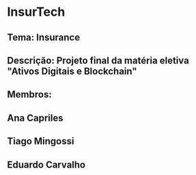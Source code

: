 # InsurTech
## Tema: Insurance
## Descrição: Projeto final da matéria eletiva "Ativos Digitais e Blockchain"
## Membros: 
## Ana Capriles
## Tiago Mingossi
## Eduardo Carvalho
